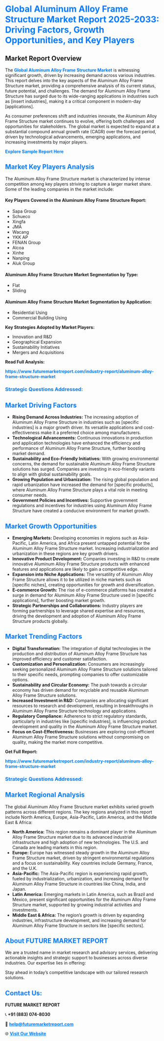 <h1 style="color: #007BFF;">Global Aluminum Alloy Frame Structure Market Report 2025-2033: Driving Factors, Growth Opportunities, and Key Players</h1>

<section id="overview">
<h2>Market Report Overview</h2>
<p>The <a href="https://www.futuremarketreport.com/industry-report/aluminum-alloy-frame-structure-market" style="color: #007BFF; text-decoration: none;"><strong>Global Aluminum Alloy Frame Structure Market</strong></a> is witnessing significant growth, driven by increasing demand across various industries. This report delves into the key aspects of the Aluminum Alloy Frame Structure market, providing a comprehensive analysis of its current status, future potential, and challenges. The demand for Aluminum Alloy Frame Structure has surged due to its wide-ranging applications in industries such as [insert industries], making it a critical component in modern-day [applications].</p>
<p>As consumer preferences shift and industries innovate, the Aluminum Alloy Frame Structure market continues to evolve, offering both challenges and opportunities for stakeholders. The global market is expected to expand at a substantial compound annual growth rate (CAGR) over the forecast period, driven by technological advancements, emerging applications, and increasing investments by major players.</p>
</section>

<section id="overview">
<p><a href="https://www.futuremarketreport.com/request-sample/reportId=110715" style="color: #007BFF; text-decoration: none;"><strong>Explore Sample Report Here</strong></a></p>
</section>

<section id="key-players">
<h2 style="color: #007BFF;">Market Key Players Analysis</h2>
<p>The Aluminum Alloy Frame Structure market is characterized by intense competition among key players striving to capture a larger market share. Some of the leading companies in the market include:</p>
<h4>Key Players Covered in the Aluminum Alloy Frame Structure Report:</h4>
<ul><li>Sapa Group</li><li>Schueco</li><li>Xingfa</li><li>JMA</li><li>Wacang</li><li>YKK AP</li><li>FENAN Group</li><li>Alcoa</li><li>Xinhe</li><li>Nanping</li><li>Aluk Group</li></ul>
<h4>Aluminum Alloy Frame Structure Market Segmentation by Type:</h4>
<ul><li>Flat</li><li>Sliding</li></ul>

<h4>Aluminum Alloy Frame Structure Market Segmentation by Application:</h4>
<ul><li>Residential Using</li><li>Commercial Building Using</li></ul>
<p><strong>Key Strategies Adopted by Market Players:</strong></p>
<ul>
<li>Innovation and R&D</li>
<li>Geographical Expansion</li>
<li>Sustainability Initiatives</li>
<li>Mergers and Acquisitions</li>
</ul>
</section>

<section>
<p><strong>Read Full Analysis: </strong></p><a href="https://www.futuremarketreport.com/industry-report/aluminum-alloy-frame-structure-market" style="color: #007BFF; text-decoration: none;"><strong>https://www.futuremarketreport.com/industry-report/aluminum-alloy-frame-structure-market</strong></a>
<h3 style="color: #007BFF;">Strategic Questions Addressed:</h3>
</section>

<section id="driving-factors">
<h2 style="color: #007BFF;">Market Driving Factors</h2>
<ul>
<li><strong>Rising Demand Across Industries:</strong> The increasing adoption of Aluminum Alloy Frame Structure in industries such as [specific industries] is a major growth driver. Its versatile applications and cost-effectiveness make it a preferred choice among manufacturers.</li>
<li><strong>Technological Advancements:</strong> Continuous innovations in production and application technologies have enhanced the efficiency and performance of Aluminum Alloy Frame Structure, further boosting market demand.</li>
<li><strong>Sustainability and Eco-Friendly Initiatives:</strong> With growing environmental concerns, the demand for sustainable Aluminum Alloy Frame Structure solutions has surged. Companies are investing in eco-friendly variants to align with global sustainability goals.</li>
<li><strong>Growing Population and Urbanization:</strong> The rising global population and rapid urbanization have increased the demand for [specific products], where Aluminum Alloy Frame Structure plays a vital role in meeting consumer needs.</li>
<li><strong>Government Policies and Incentives:</strong> Supportive government regulations and incentives for industries using Aluminum Alloy Frame Structure have created a conducive environment for market growth.</li>
</ul>
</section>

<section id="growth-opportunities">
<h2 style="color: #007BFF;">Market Growth Opportunities</h2>
<ul>
<li><strong>Emerging Markets:</strong> Developing economies in regions such as Asia-Pacific, Latin America, and Africa present untapped potential for the Aluminum Alloy Frame Structure market. Increasing industrialization and urbanization in these regions are key growth drivers.</li>
<li><strong>Innovative Product Development:</strong> Companies investing in R&D to create innovative Aluminum Alloy Frame Structure products with enhanced features and applications are likely to gain a competitive edge.</li>
<li><strong>Expansion into Niche Applications:</strong> The versatility of Aluminum Alloy Frame Structure allows it to be utilized in niche markets such as [specific niches], creating opportunities for growth and diversification.</li>
<li><strong>E-commerce Growth:</strong> The rise of e-commerce platforms has created a surge in demand for Aluminum Alloy Frame Structure used in [specific applications], further boosting market growth.</li>
<li><strong>Strategic Partnerships and Collaborations:</strong> Industry players are forming partnerships to leverage shared expertise and resources, driving the development and adoption of Aluminum Alloy Frame Structure products globally.</li>
</ul>
</section>

<section id="trending-factors">
<h2 style="color: #007BFF;">Market Trending Factors</h2>
<ul>
<li><strong>Digital Transformation:</strong> The integration of digital technologies in the production and distribution of Aluminum Alloy Frame Structure has improved efficiency and customer satisfaction.</li>
<li><strong>Customization and Personalization:</strong> Consumers are increasingly seeking personalized Aluminum Alloy Frame Structure solutions tailored to their specific needs, prompting companies to offer customizable options.</li>
<li><strong>Sustainability and Circular Economy:</strong> The push towards a circular economy has driven demand for recyclable and reusable Aluminum Alloy Frame Structure solutions.</li>
<li><strong>Increased Investment in R&D:</strong> Companies are allocating significant resources to research and development, resulting in breakthroughs in Aluminum Alloy Frame Structure technology and applications.</li>
<li><strong>Regulatory Compliance:</strong> Adherence to strict regulatory standards, particularly in industries like [specific industries], is influencing product development and quality in the Aluminum Alloy Frame Structure market.</li>
<li><strong>Focus on Cost-Effectiveness:</strong> Businesses are exploring cost-efficient Aluminum Alloy Frame Structure solutions without compromising on quality, making the market more competitive.</li>
</ul>
</section>

<section>
<p><strong>Get Full Report: </strong></p><a href="https://www.futuremarketreport.com/industry-report/aluminum-alloy-frame-structure-market" style="color: #007BFF; text-decoration: none;"><strong>https://www.futuremarketreport.com/industry-report/aluminum-alloy-frame-structure-market</strong></a>
<h3 style="color: #007BFF;">Strategic Questions Addressed:</h3>
</section>


<section id="regional-analysis">
<h2 style="color: #007BFF;">Market Regional Analysis</h2>
<p>The global Aluminum Alloy Frame Structure market exhibits varied growth patterns across different regions. The key regions analyzed in this report include North America, Europe, Asia-Pacific, Latin America, and the Middle East & Africa:</p>
<ul>
<li><strong>North America:</strong> This region remains a dominant player in the Aluminum Alloy Frame Structure market due to its advanced industrial infrastructure and high adoption of new technologies. The U.S. and Canada are leading markets in this region.</li>
<li><strong>Europe:</strong> Europe has witnessed steady growth in the Aluminum Alloy Frame Structure market, driven by stringent environmental regulations and a focus on sustainability. Key countries include Germany, France, and the U.K.</li>
<li><strong>Asia-Pacific:</strong> The Asia-Pacific region is experiencing rapid growth, fueled by industrialization, urbanization, and increasing demand for Aluminum Alloy Frame Structure in countries like China, India, and Japan.</li>
<li><strong>Latin America:</strong> Emerging markets in Latin America, such as Brazil and Mexico, present significant opportunities for the Aluminum Alloy Frame Structure market, supported by growing industrial activities and investments.</li>
<li><strong>Middle East & Africa:</strong> The region’s growth is driven by expanding industries, infrastructure development, and increasing demand for Aluminum Alloy Frame Structure in sectors like [specific sectors].</li>
</ul>
</section>

<footer>
<h2 style="color: #007BFF;">About FUTURE MARKET REPORT</h2>
<p>We are a trusted name in market research and advisory services, delivering actionable insights and strategic support to businesses across diverse industries. Our expertise lies in offering:</p>

<p>Stay ahead in today’s competitive landscape with our tailored research solutions.</p>

<h2 style="color: #007BFF;">Contact Us:</h2>
<p><strong>FUTURE MARKET REPORT</strong></p>
<p>📞 <strong>+91 (883) 074-8030</strong></p>
<p>📧 <strong><a href="mailto:help@futuremarketreport.com" style="color: #007BFF;">help@futuremarketreport.com</a></strong></p>
<p>🌐 <strong><a href="https://www.futuremarketreport.com/" style="color: #007BFF;">Visit Our Website</a></strong></p>
</footer>